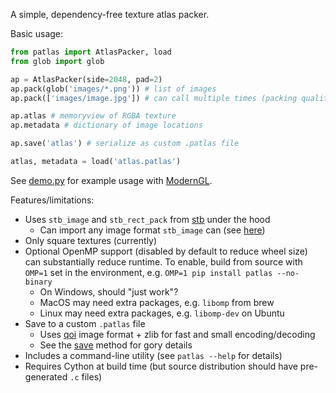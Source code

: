 A simple, dependency-free texture atlas packer.

Basic usage:

```python
from patlas import AtlasPacker, load
from glob import glob

ap = AtlasPacker(side=2048, pad=2)
ap.pack(glob('images/*.png')) # list of images
ap.pack(['images/image.jpg']) # can call multiple times (packing quality may suffer)

ap.atlas # memoryview of RGBA texture
ap.metadata # dictionary of image locations

ap.save('atlas') # serialize as custom .patlas file

atlas, metadata = load('atlas.patlas')
```

See [demo.py](https://github.com/aforren1/patlas/blob/main/demo.py) for example usage with [ModernGL](https://github.com/moderngl/moderngl).

Features/limitations:

 - Uses `stb_image` and `stb_rect_pack` from [stb](https://github.com/nothings/stb) under the hood
   - Can import any image format `stb_image` can (see [here](https://github.com/nothings/stb/blob/5ba0baaa269b3fd681828e0e3b3ac0f1472eaf40/stb_image.h#L23))
 - Only square textures (currently)
 - Optional OpenMP support (disabled by default to reduce wheel size) can substantially reduce runtime. To enable, build from source with `OMP=1` set in the environment, e.g. `OMP=1 pip install patlas --no-binary`
   - On Windows, should "just work"?
   - MacOS may need extra packages, e.g. `libomp` from brew
   - Linux may need extra packages, e.g. `libomp-dev` on Ubuntu
 - Save to a custom `.patlas` file
   - Uses [qoi](https://qoiformat.org/) image format + zlib for fast and small encoding/decoding
   - See the [save](https://github.com/aforren1/patlas/blob/59675ab2e7e56639b827396377fee7719dae74ff/patlas.pyx#L220) method for gory details
 - Includes a command-line utility (see `patlas --help` for details)
 - Requires Cython at build time (but source distribution should have pre-generated `.c` files)
